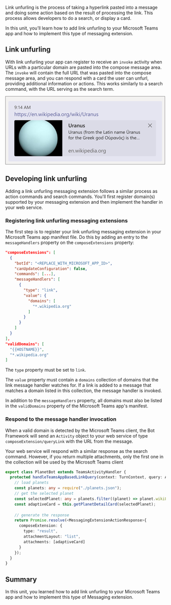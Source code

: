 Link unfurling is the process of taking a hyperlink pasted into a message and doing some action based on the result of processing the link. This process allows developers to do a search, or display a card.

In this unit, you’ll learn how to add link unfurling to your Microsoft Teams app and how to implement this type of messaging extension.

## Link unfurling

With link unfurling your app can register to receive an `invoke` activity when URLs with a particular domain are pasted into the compose message area. The `invoke` will contain the full URL that was pasted into the compose message area, and you can respond with a card the user can unfurl, providing additional information or actions. This works similarly to a search command, with the URL serving as the search term.

![Screenshot of link unfurling](../media/07-test-01.png)

## Developing link unfurling

Adding a link unfurling messaging extension follows a similar process as action commands and search commands. You'll first register domain(s) supported by your messaging extension and then implement the handler in your web service.

### Registering link unfurling messaging extensions

The first step is to register your link unfurling messaging extension in your Microsoft Teams app manifest file. Do this by adding an entry to the `messageHandlers` property on the `composeExtensions` property:

```json
"composeExtensions": [
  {
    "botId": "<REPLACE_WITH_MICROSOFT_APP_ID>",
    "canUpdateConfiguration": false,
    "commands": [...],
    "messageHandlers": [
      {
        "type": "link",
        "value": {
          "domains": [
            "*.wikipedia.org"
          ]
        }
      }
    ]
  }
],
"validDomains": [
  "{{HOSTNAME}}",
  "*.wikipedia.org"
]
```

The `type` property must be set to `link`.

The `value` property must contain a `domains` collection of domains that the link message handler watches for. If a link is added to a message that matches a domain listed in this collection, the message handler is invoked.

In addition to the `messageHandlers` property, all domains must also be listed in the `validDomains` property of the Microsoft Teams app's manifest.

### Respond to the message handler invocation

When a valid domain is detected by the Microsoft Teams client, the Bot Framework will send an `Activity` object to your web service of type `composeExtension/queryLink` with the URL from the message.

Your web service will respond with a similar response as the search command. However, if you return multiple attachments, only the first one in the collection will be used by the Microsoft Teams client

```typescript
export class PlanetBot extends TeamsActivityHandler {
  protected handleTeamsAppBasedLinkQuery(context: TurnContext, query: AppBasedLinkQuery): Promise<MessagingExtensionResponse> {
    // load planets
    const planets: any = require("./planets.json");
    // get the selected planet
    const selectedPlanet: any = planets.filter((planet) => planet.wikiLink === query.url)[0];
    const adaptiveCard = this.getPlanetDetailCard(selectedPlanet);

    // generate the response
    return Promise.resolve(<MessagingExtensionActionResponse>{
      composeExtension: {
        type: "result",
        attachmentLayout: "list",
        attachments: [adaptiveCard]
      }
    });
  }
}
```

## Summary

In this unit, you learned how to add link unfurling to your Microsoft Teams app and how to implement this type of Messaging extension.
